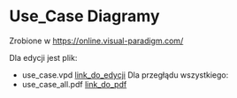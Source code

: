 # Use_Case Diagramy

Zrobione w https://online.visual-paradigm.com/

Dla edycji jest plik:  
* use_case.vpd [link_do_edycji](https://online.visual-paradigm.com/w/jnohhvwg/diagrams/?lightbox=1&highlight=0000ff&edit=_blank&layers=1&nav=1&title=use_case_log#RU2FsdGVkX19r%2BSUDU0W8UNLruoqD6yUU4f%2BpMUEEsBTlthtOKNzK%2F8V7lnDY9aAEKcsvpP5GHl%2Fw%2FWr84d8h7Po3oLCljD2Mz0WJ1LAnu%2FZfi0YOvQJmYKsuKJoeAypsJCQoNLE3RoK4d0%2FgVrAlCX49VgMgjvG%2Fjrux8dmcDXUHCWc81bQWktrGHDJHG%2BrH3hFgsoSsizrEaPYsJMdX4rFwxFDcdD4Gcs5MRZEsMUpIBNOYP%2BPBjf%2F9956AIZYITRZ%2FNbcsJckPrRBzQzSLTcTqRX89JNIUjeqVj4wAxlHxbp8wvC6Eh8CNvG7eiUjKO%2B2gI0Xdln7UBm7hGFZT2YOO1d2y161ZGsU1BZwmeXOBmM07WX4Uwv9GF24N7%2B7VQGoVTYkbEvQOH25d%2F2QsrkcAvJ4ryswP5UUDf48OmKRxUZVvfohWgyizrIuAOJzaoUA%2BZD7IIUdf7yBnPEY8u4%2BBTz7gZ2pX5BnGAcFSX77xH1P1MsIqtnMgtfEd410DNBUJW0nxzPo3HaRD3V08CMbzu%2B17WrdWSntTcbA14JII6%2B8aBrTmQB00utmoWwOTRVIuRHhHceh8zE4CeTYCaJ1ojB6a5bucQ%2FRmWMijJyQFQFf2gOKx7ck7kW70RDA1dZQDXScGBg4nImwZrPmAzHWM8Da5VIAVuDoCXU5wTiUbCIh31qKOed2Z1ZUP%2BeejLCRtNGoDko2vmqskApHbZLpYWTi0yys281Y8q%2FByu5%2Fkto%2BY5GjYYQd0v%2F2UeeWtFq%2F81FKTMmqcVhsnv%2BN9zSmaQPybWfW4AZf0juAAmI3ThnvngIjgCf%2BkgAXpWwblVA8AP9fJeXzZ9G%2FT51MZFetu65MUjx5RiPpJZqd%2BJ%2BFkeR4aQPaz1qLXzRl5D5F2uzrSTfilGnLlh4Ip39AV9V7SkWEZ1vXkF3FBO5LhPlhrfoVRW0Mn4ElBwxRfuEHpWhqT%2Bzi8RMZdtMuXtW7iI3E%2FnK0spGzhGejQqd7ljJCdhGHcXMUdrfwnPK%2FynNSS%2BKQst4QPzL0b2gzs6IE2CyDBBw9AdmYrTmcKFRNGokCB37%2Fqq8zvMVpT6eZAnjUGUVr9tLXupRONOP9lqFNyhRHudpBGHbiyvQ%2BbJ%2FqThzhgONLac7yDPXwthF0OtHvF8JkQPS93SrvRDmJ7U3CYBSCtZyPefLtna%2FCoqtRZyIbhwYbmLySoKXkzQwl89E148G6qnqSM%2BI55OBN7B2VpfGFAw0aKcIAvtmejfDURUe6r7dK%2FpRrGQ8M2MZrYdYfYHjmViq99MNZInz28Lk6d%2Fp7pqNaemrE3CFJLaw7hRebRm0Rm7OqE40vJ72sahxUeWrAViXvw4h3wzROIR11z%2F1gs5F6X1avQo1f2GRzlckDljgChQb0Fmpk0pUkikiT6hN6%2FxfvI%2Fgbn8K7T5PnLuGAKP863VdrAQHazwm00JDNagkB7qkAMPbWfJfA1D0Avr0g%2F6YnWJ6%2B08w05XDv7MAo011F0xkCiuBzAB%2Fle%2BaCl%2FZPPauGeaQl7dxmdrh%2B%2BkIo%2BO6h7kHpMnW848w0Ntlm0ZE8qh3NCKIJQ4VfTQFCfzLnFlgq4hLaU%2BYvHEnA5K%2FVv0eAZVvHSfQbjkVYJAauaAdi8RK%2BWjnhw8%2F3ynetSvowyP20PeIHIuAmgNJDDTzoGDqoxwTadq%2B71NSDEdwM3656kQ5Qs%2F2bgGlxAkKecOGUoPPXdmnpB05DST0hK3PuAKFg09AJuLw0AHvGggM4fyadgZkCztDCjgvZniVnugDpKputJqyj9Rbab9TN0JSj8EcwkUh1tqGTglGVO6RJAF6Vey0JaLRf4PQGzYF8rQFANgbenvTeBOgVVVOZTUiRlK0tOsoqj3jG3dQ1X15YEHPor6z5Z7KN17IrNVdurb%2BMo8UjHYWrlc1QhlUHGqdthfyky0VLXLQIO1hDKhIOWu0QQbDTUFZ%2F74d8FJkevbJ0MuD8SbORtSLiqMRgIYVHQRy3WJl1sfFhAEHKX%2B7da%2FDCPxf6aoj%2BBtBZxOIOw1dp%2BuSK5PyJyw6rbh77csnGpfOHEcDVK03%2FvBq6JjpENcIQYUd%2BdtxBlNyKZ%2FONShNhLNCQWwaVSVw%2B%2B6AclrXVrRHy9kV0AtgWZ9OuKtV6nR2DmjCUObIUxY27Gsl1NbM%2B3Y6UTTN7y%2F078WWf0seP%2FU2ZrTqfujzf59eqMS2ScAGsaU%2F%2F3n7Kx8osO9aYnUU1DtD1AHkcjawzu2xRWfWewqmyAMGSUf%2FOcUnoSd%2F%2F%2BgffUwnsDLpEL9VZYRxAmaWVHi2Mv82A%2FMYtRK1%2FbMVqWEctJF2pjmXxgSw7x7FWLgTsK7V9BRsrrxHk4JDxbxQsGhIwKXQFp9osIFYgKQwuq%2Byz4LwPxRRYhW7zJhwETXC9YOT7FSO8oEsHEnl%2Fkz2aCgodqI7oCBcbe1lgPXyQythOoZpgqxdyxXJg%2Bdwt24bpZxmUwla13EXzyhSdj2OwPWDr9O2Ok7NvpIw1dk5SJZPRN%2FaFj7KDJfn9ae5C3VoyqEn%2Feiw9hJQ5knJOLkBRuCgEo8BcACN9augnpupdj%2BC6edbPUtkMzqT%2BLNHFb7YMQYaBzqFRAuZQ5fJgbc4Cy2LK1QfHdnrL6Y4brFU%2BUuW3MjRAx%2BXJagv%2FXf81qu5tbx43yHO3cpUejRkU%2Fb4Sv3d%2FoVZ1PNrz%2BIsEa%2FJcJutCgdo1a9HePk94Nt9cSJPJeFWZ3IrMTNmCdiNnm8SJ6asu2eo5T9a%2BnZAppd0zfAh4HOZHF141Fnd7sI%2FWjf05hpB%2F6vvmMMXKj4r5JdPEkcaWboE%2FtAbhUuW0wniA3DtLJiFQW1dkV04o2vRdEnQCN8ijXj9QZxd76Y0uXKL4Cw7B3BIt97vLPPPEGQ5sWQ0eYaQrxwG4hRL9mJzI80SR7KaKndihyOhM%2F960znsnAY8NypQtXO6cKQXbTQozB7MyaV31JelDx%2FWs4rIbr0lsMkcbYT2k7KKksOPgHY1hdhqjoMh3ILC1FZkBgfeeAlsWI8Z%2F3DxYC7s8n0hK%2BtBUYVM1FT9Xuhuu%2BF97%2FnRePXR0QjvBPRw%2F4dlU2nEYlD%2Fqgrl0NzLOPutNIUt0%2FIwz18tb1sM0xDxXhpj9QRwm5vI7Zar1%2BO0dHdnr%2Bmf5IBKnVOUb0c0MpDtT5eAmmAkqGbCaRxstDiwRaThEU%2ByyHLhEU3%2BhoSof6g%2BJ0wqfAweAPtIYsEk9dUdTZjCcMI6seAOASGP2MUaFkneHXV9N91%2BO5wpD3qHAci4N8y6BdTBshvwMEPIx7wIXC2ruqxjzkdTcGAh5gjR57AKCD25vDpbPfg%2FqqJ3EUq%2BzgO5rga2xdjkt20O3wa92MrdplmS4kMbC7Hf6MiywL2xz0dhDfCsLublfV2a7qP0l8dzD2s5%2FgaKEZZP0ZPVqt2FXUtlGhA%2FBxJo8pM2MxO%2FB3GBuglT4MfQiAUBjs%2FhZy%2FvB144qKhigvccIa4DNpoGdevpjnDaYs3LvMzAIg%2FuLspCvAV251r%2Ba6O%2FbjAcruRDpTO1k%2BKoJP1%2B8BT%2Bxmi6mV%2BduW98d2aF6o7SLtm8sSRXyJhYzzecgwPUdWl4AW6t3BO%2BxokDAOJRLrIvC6UKsKviFQqeYkdFAPaj7eCa8tDAFuxRxclzxeOkN6ukXbVjc20sl5Bpi3yE80pUJneA%2F5rRYmfaZy2Mxj5LvyNi%2BYTk%2BocAXbqQbBN7VqFPGw)
Dla przegłądu wszystkiego:  
* use_case_all.pdf [link_do_pdf](./use_case_all.pdf)

